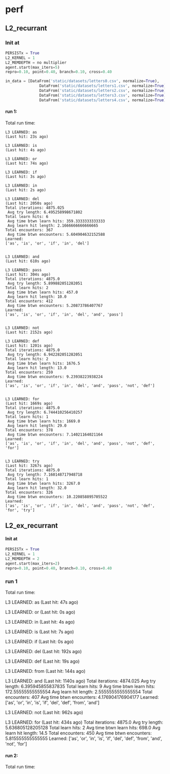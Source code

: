 # perf

## L2_recurrant



### Init at

``` python
PERSISTx = True
L2_KERNEL = 1
L2_MEMDEPTH = no multiplier
agent.start(max_iters=5)
repro=0.10, point=0.40, branch=0.10, cross=0.40

in_data = [DataFrom('static/datasets/letters0.csv', normalize=True),
               DataFrom('static/datasets/letters1.csv', normalize=True),
               DataFrom('static/datasets/letters2.csv', normalize=True),
               DataFrom('static/datasets/letters3.csv', normalize=True),
               DataFrom('static/datasets/letters4.csv', normalize=True)]

```

#### run 1:
Total run time:

```
L3 LEARNED: as
(Last hit: 23s ago)

L3 LEARNED: is
(Last hit: 4s ago)

L3 LEARNED: or
(Last hit: 74s ago)

L3 LEARNED: if
(Last hit: 3s ago)

L3 LEARNED: in
(Last hit: 2s ago)

L3 LEARNED: del
(Last hit: 2050s ago)
Total iterations: 4875.025
 Avg try length: 6.495258998671802
Total learn hits: 6
 Avg time btwn learn hits: 359.3333333333333
 Avg learn hit length: 2.1666666666666665
Total encounters: 367
 Avg time btwn encounters: 5.604904632152588
Learned:
['as', 'is', 'or', 'if', 'in', 'del']


L3 LEARNED: and
(Last hit: 610s ago)

L3 LEARNED: pass
(Last hit: 304s ago)
Total iterations: 4875.0
 Avg try length: 5.899882051282051
Total learn hits: 2
 Avg time btwn learn hits: 457.0
 Avg learn hit length: 10.0
Total encounters: 412
 Avg time btwn encounters: 5.20873786407767
Learned:
['as', 'is', 'or', 'if', 'in', 'del', 'and', 'pass']


L3 LEARNED: not
(Last hit: 2152s ago)

L3 LEARNED: def
(Last hit: 1201s ago)
Total iterations: 4875.0
 Avg try length: 6.942282051282051
Total learn hits: 2
 Avg time btwn learn hits: 1676.5
 Avg learn hit length: 13.0
Total encounters: 259
 Avg time btwn encounters: 9.23938223938224
Learned:
['as', 'is', 'or', 'if', 'in', 'del', 'and', 'pass', 'not', 'def']


L3 LEARNED: for
(Last hit: 1669s ago)
Total iterations: 4875.0
 Avg try length: 6.744410256410257
Total learn hits: 1
 Avg time btwn learn hits: 1669.0
 Avg learn hit length: 29.0
Total encounters: 378
 Avg time btwn encounters: 7.14021164021164
Learned:
['as', 'is', 'or', 'if', 'in', 'del', 'and', 'pass', 'not', 'def', 'for']


L3 LEARNED: try
(Last hit: 3267s ago)
Total iterations: 4875.0
 Avg try length: 7.160148717948718
Total learn hits: 1
 Avg time btwn learn hits: 3267.0
 Avg learn hit length: 32.0
Total encounters: 326
 Avg time btwn encounters: 10.220858895705522
Learned:
['as', 'is', 'or', 'if', 'in', 'del', 'and', 'pass', 'not', 'def', 'for', 'try']
```

## L2_ex_recurrant

#### Init at

``` python
PERSISTx = True
L2_KERNEL = 1
L2_MEMDEPTH = 2
agent.start(max_iters=2)
repro=0.10, point=0.40, branch=0.10, cross=0.40
```

### run 1
Total run time:

L3 LEARNED: as
(Last hit: 47s ago)

L3 LEARNED: or
(Last hit: 0s ago)

L3 LEARNED: in
(Last hit: 4s ago)

L3 LEARNED: is
(Last hit: 7s ago)

L3 LEARNED: if
(Last hit: 0s ago)

L3 LEARNED: del
(Last hit: 192s ago)

L3 LEARNED: def
(Last hit: 19s ago)

L3 LEARNED: from
(Last hit: 144s ago)

L3 LEARNED: and
(Last hit: 1140s ago)
Total iterations: 4874.025
 Avg try length: 6.395945855837835
Total learn hits: 9
 Avg time btwn learn hits: 172.55555555555554
 Avg learn hit length: 2.5555555555555554
Total encounters: 407
 Avg time btwn encounters: 4.176904176904177
Learned:
['as', 'or', 'in', 'is', 'if', 'del', 'def', 'from', 'and']


L3 LEARNED: not
(Last hit: 962s ago)

L3 LEARNED: for
(Last hit: 434s ago)
Total iterations: 4875.0
 Avg try length: 5.636805128205128
Total learn hits: 2
 Avg time btwn learn hits: 698.0
 Avg learn hit length: 14.5
Total encounters: 450
 Avg time btwn encounters: 5.815555555555555
Learned:
['as', 'or', 'in', 'is', 'if', 'del', 'def', 'from', 'and', 'not', 'for']

#### run 2:
Total run time:
